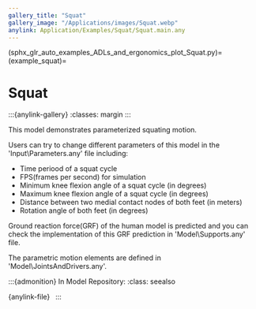 ```yaml
---
gallery_title: "Squat"
gallery_image: "/Applications/images/Squat.webp"
anylink: Application/Examples/Squat/Squat.main.any
---
```


(sphx_glr_auto_examples_ADLs_and_ergonomics_plot_Squat.py)=
(example_squat)=
# Squat

:::{anylink-gallery}
:classes: margin
:::


This model demonstrates parameterized squating motion.


Users can try to change different parameters of this model in the 'Input\Parameters.any' file including:

* Time periood of a squat cycle
* FPS(frames per second) for simulation
* Minimum knee flexion angle of a squat cycle (in degrees)
* Maximum knee flexion angle of a squat cycle (in degrees)
* Distance between two medial contact nodes of both feet (in meters)
* Rotation angle of both feet (in degrees)

Ground reaction force(GRF) of the human model is predicted and you can check the implementation of this GRF prediction in 'Model\Supports.any' file.

The parametric motion elements are defined in 'Model\JointsAndDrivers.any'.


:::{admonition} In Model Repository:
:class: seealso

{anylink-file}` `
:::
